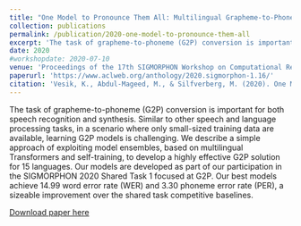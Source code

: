 ```yaml
---
title: "One Model to Pronounce Them All: Multilingual Grapheme-to-Phoneme Conversion With a Transformer Ensemble"
collection: publications
permalink: /publication/2020-one-model-to-pronounce-them-all
excerpt: 'The task of grapheme-to-phoneme (G2P) conversion is important for both speech recognition and synthesis. Similar to other speech and language processing tasks, in a scenario where only small-sized training data are available, learning G2P models is challenging. We describe a simple approach of exploiting model ensembles, based on multilingual Transformers and self-training, to develop a highly effective G2P solution for 15 languages. Our models are developed as part of our participation in the SIGMORPHON 2020 Shared Task 1 focused at G2P. Our best models achieve 14.99 word error rate (WER) and 3.30 phoneme error rate (PER), a sizeable improvement over the shared task competitive baselines.'
date: 2020
#workshopdate: 2020-07-10
venue: 'Proceedings of the 17th SIGMORPHON Workshop on Computational Research in Phonetics, Phonology, and Morphology'
paperurl: 'https://www.aclweb.org/anthology/2020.sigmorphon-1.16/'
citation: 'Vesik, K., Abdul-Mageed, M., & Silfverberg, M. (2020). One Model to Pronounce Them All: Multilingual Grapheme-to-Phoneme Conversion With a Transformer Ensemble. In <i>Proceedings of the 17th SIGMORPHON Workshop on Computational Research in Phonetics, Phonology, and Morphology</i>, Seattle.'
---
```

The task of grapheme-to-phoneme (G2P) conversion is important for both speech recognition and synthesis. Similar to other speech and language processing tasks, in a scenario where only small-sized training data are available, learning G2P models is challenging. We describe a simple approach of exploiting model ensembles, based on multilingual Transformers and self-training, to develop a highly effective G2P solution for 15 languages. Our models are developed as part of our participation in the SIGMORPHON 2020 Shared Task 1 focused at G2P. Our best models achieve 14.99 word error rate (WER) and 3.30 phoneme error rate (PER), a sizeable improvement over the shared task competitive baselines.

[Download paper here](https://www.aclweb.org/anthology/2020.sigmorphon-1.16.pdf)

<!--Recommended citation: 
Vesik, K., Abdul-Mageed, M., & Silfverberg, M. (2020). One Model to Pronounce Them All: Multilingual Grapheme-to-Phoneme Conversion With a Transformer Ensemble. In <i>Proceedings of the 17th SIGMORPHON Workshop on Computational Research in Phonetics, Phonology, and Morphology</i>, Seattle.-->
